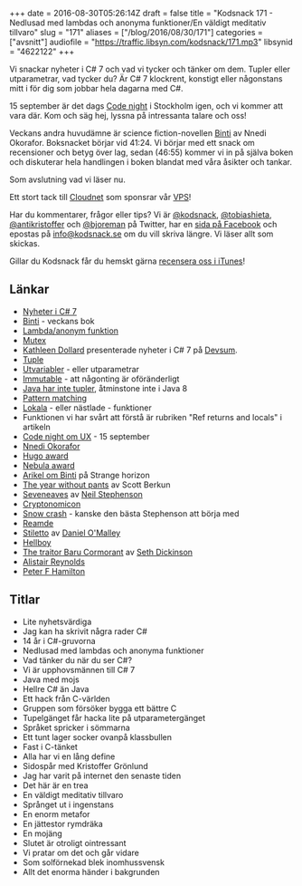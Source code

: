 +++
date = 2016-08-30T05:26:14Z
draft = false
title = "Kodsnack 171 - Nedlusad med lambdas och anonyma funktioner/En väldigt meditativ tillvaro"
slug = "171"
aliases = ["/blog/2016/08/30/171"]
categories = ["avsnitt"]
audiofile = "https://traffic.libsyn.com/kodsnack/171.mp3"
libsynid = "4622122"
+++

Vi snackar nyheter i C# 7 och vad vi tycker och tänker om dem. Tupler eller utparametrar, vad tycker du? Är C# 7 klockrent, konstigt eller någonstans mitt i för dig som jobbar hela dagarna med C#.

15 september är det dags [Code night](http://techworld.event.idg.se/event/codenight6/) i Stockholm igen, och vi kommer att vara där. Kom och säg hej, lyssna på intressanta talare och oss!

Veckans andra huvudämne är science fiction-novellen [Binti](http://www.tor.com/2015/08/17/excerpts-binti-nnedi-okorafor/) av Nnedi Okorafor. Boksnacket börjar vid 41:24. Vi börjar med ett snack om recensioner och betyg över lag, sedan (46:55) kommer vi in på själva boken och diskuterar hela handlingen i boken blandat med våra åsikter och tankar.

Som avslutning vad vi läser nu.

Ett stort tack till [Cloudnet](http://www.cloudnet.se) som sponsrar vår [VPS](http://en.wikipedia.org/wiki/Virtual_private_server)!

Har du kommentarer, frågor eller tips? Vi är [@kodsnack](https://www.twitter.com/kodsnack), [@tobiashieta](https://www.twitter.com/tobiashieta), [@antikristoffer](https://www.twitter.com/antikristoffer) och [@bjoreman](https://www.twitter.com/bjoreman) på Twitter, har en [sida på Facebook](https://www.facebook.com/kodsnack) och epostas på [info@kodsnack.se](mailto:info@kodsnack.se) om du vill skriva längre. Vi läser allt som skickas.

Gillar du Kodsnack får du hemskt gärna [recensera oss i iTunes](http://itunes.apple.com/se/podcast/kodsnack/id561631498?l=en)!

## Länkar ##
* [Nyheter i C# 7](https://blogs.msdn.microsoft.com/dotnet/2016/08/24/whats-new-in-csharp-7-0/)
* [Binti](http://www.tor.com/2015/08/17/excerpts-binti-nnedi-okorafor/) - veckans bok
* [Lambda/anonym funktion](https://en.wikipedia.org/wiki/Anonymous_function)
* [Mutex](https://en.wikipedia.org/wiki/Mutual_exclusion)
* [Kathleen Dollard](http://www.devsum.se/speaker/kathleen-dollard/) presenterade nyheter i C# 7 på [Devsum](http://www.devsum.se/). 
* [Tuple](https://en.wikipedia.org/wiki/Tuple)
* [Utvariabler](https://en.wikipedia.org/wiki/Parameter_%28computer_programming%29#Parameters_and_arguments) - eller utparametrar
* [Immutable](https://en.wikipedia.org/wiki/Immutable_object) - att någonting är oföränderligt
* [Java har inte tupler](http://stackoverflow.com/questions/24328679/does-java-se-8-have-pairs-or-tuples), åtminstone inte i Java 8
* [Pattern matching](https://en.wikipedia.org/wiki/Pattern_matching)
* [Lokala](https://en.wikipedia.org/wiki/Nested_function) - eller nästlade - funktioner
* Funktionen vi har svårt att förstå är rubriken "Ref returns and locals" i artikeln
* [Code night om UX](http://techworld.event.idg.se/event/codenight6/) - 15 september
* [Nnedi Okorafor](https://en.wikipedia.org/wiki/Nnedi_Okorafor)
* [Hugo award](https://en.wikipedia.org/wiki/Hugo_Award)
* [Nebula award](https://en.wikipedia.org/wiki/Nebula_Award)
* [Arikel om Binti](http://www.strangehorizons.com/reviews/2016/03/binti_by_nnedi_.shtml) på Strange horizon
* [The year without pants](http://scottberkun.com/yearwithoutpants/) av Scott Berkun
* [Seveneaves](https://en.wikipedia.org/wiki/Seveneves) av [Neil Stephenson](https://en.wikipedia.org/wiki/Neal_Stephenson)
* [Cryptonomicon](https://en.wikipedia.org/wiki/Cryptonomicon)
* [Snow crash](https://en.wikipedia.org/wiki/Snow_Crash) - kanske den bästa Stephenson att börja med
* [Reamde](https://en.wikipedia.org/wiki/Reamde)
* [Stiletto](http://www.goodreads.com/book/show/25695756-stiletto) av [Daniel O'Malley](http://www.rookfiles.com/)
* [Hellboy](https://en.wikipedia.org/wiki/Hellboy)
* [The traitor Baru Cormorant](https://en.wikipedia.org/wiki/The_Traitor_Baru_Cormorant) av [Seth Dickinson](https://en.wikipedia.org/wiki/Seth_Dickinson)
* [Alistair Reynolds](https://en.wikipedia.org/wiki/Alastair_Reynolds)
* [Peter F Hamilton](https://en.wikipedia.org/wiki/Peter_F._Hamilton)

## Titlar ##
* Lite nyhetsvärdiga
* Jag kan ha skrivit några rader C#
* 14 år i C#-gruvorna
* Nedlusad med lambdas och anonyma funktioner
* Vad tänker du när du ser C#?
* Vi är upphovsmännen till C# 7
* Java med mojs
* Hellre C# än Java
* Ett hack från C-världen
* Gruppen som försöker bygga ett bättre C
* Tupelgänget får hacka lite på utparametergänget
* Språket spricker i sömmarna
* Ett tunt lager socker ovanpå klassbullen
* Fast i C-tänket
* Alla har vi en lång define
* Sidospår med Kristoffer Grönlund
* Jag har varit på internet den senaste tiden
* Det här är en trea
* En väldigt meditativ tillvaro
* Språnget ut i ingenstans
* En enorm metafor
* En jättestor rymdräka
* En mojäng
* Slutet är otroligt ointressant
* Vi pratar om det och går vidare
* Som solförnekad blek inomhussvensk
* Allt det enorma händer i bakgrunden